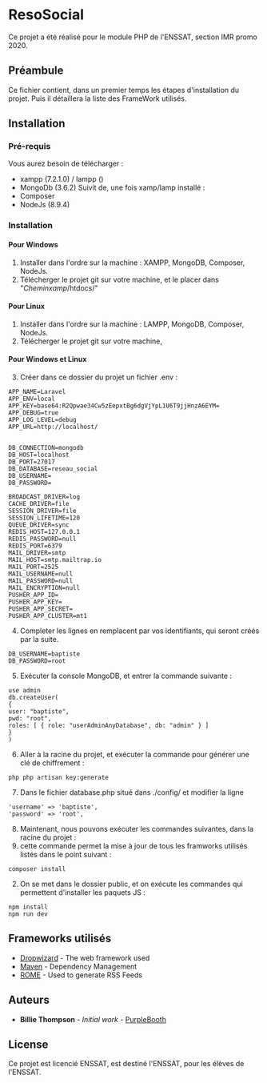 # ResoSocial

Ce projet a été réalisé pour le module PHP de l'ENSSAT, section IMR promo 2020.

## Préambule

Ce fichier contient, dans un premier temps les étapes d'installation du projet.
Puis il détaillera la liste des FrameWork utilisés.

## Installation
### Pré-requis

Vous aurez besoin de télécharger :
 * xampp (7.2.1.0) / lampp ()
 * MongoDb (3.6.2)
Suivit de, une fois xamp/lamp installé :
 * Composer 
 * NodeJs (8.9.4)

### Installation
#### Pour Windows

1. Installer dans l'ordre sur la machine : XAMPP, MongoDB, Composer, NodeJs.
2. Télécherger le projet git sur votre machine, et le placer dans "_Cheminxamp_/htdocs/"

#### Pour Linux

1. Installer dans l'ordre sur la machine : LAMPP, MongoDB, Composer, NodeJs.
2. Télécherger le projet git sur votre machine, 

#### Pour Windows et Linux

3. Créer dans ce dossier du projet un fichier .env :
```
APP_NAME=Laravel
APP_ENV=local
APP_KEY=base64:R2Qpwae34Cw5zEepxtBg6dgVjYpL1U6T9jjHnzA6EYM=
APP_DEBUG=true
APP_LOG_LEVEL=debug
APP_URL=http://localhost/


DB_CONNECTION=mongodb
DB_HOST=localhost
DB_PORT=27017
DB_DATABASE=reseau_social
DB_USERNAME=
DB_PASSWORD=  

BROADCAST_DRIVER=log
CACHE_DRIVER=file
SESSION_DRIVER=file
SESSION_LIFETIME=120
QUEUE_DRIVER=sync
REDIS_HOST=127.0.0.1
REDIS_PASSWORD=null
REDIS_PORT=6379
MAIL_DRIVER=smtp
MAIL_HOST=smtp.mailtrap.io
MAIL_PORT=2525
MAIL_USERNAME=null
MAIL_PASSWORD=null
MAIL_ENCRYPTION=null
PUSHER_APP_ID=
PUSHER_APP_KEY=
PUSHER_APP_SECRET=
PUSHER_APP_CLUSTER=mt1
```
4. Completer les lignes en remplacent par vos identifiants, qui seront créés par la suite.
```
DB_USERNAME=baptiste
DB_PASSWORD=root
```
5. Exécuter la console MongoDB, et entrer la commande suivante :
```
use admin
db.createUser(
{
user: "baptiste",
pwd: "root",
roles: [ { role: "userAdminAnyDatabase", db: "admin" } ]
}
)
```
6. Aller à la racine du projet, et exécuter la commande pour générer une clé de chiffrement :
```
php php artisan key:generate
```
7. Dans le fichier database.php situé dans ./config/ et modifier la ligne
```
'username' => 'baptiste',
'password' => 'root',
```
8. Maintenant, nous pouvons exécuter les commandes suivantes, dans la racine du projet :
  1. cette commande permet la mise à jour de tous les framworks utilisés listés dans le point suivant :
```
composer install
```
  2. On se met dans le dossier public, et on exécute les commandes qui permettent d'installer les paquets JS :
```
npm install
npm run dev
```

## Frameworks utilisés

* [Dropwizard](http://www.dropwizard.io/1.0.2/docs/) - The web framework used
* [Maven](https://maven.apache.org/) - Dependency Management
* [ROME](https://rometools.github.io/rome/) - Used to generate RSS Feeds

## Auteurs

* **Billie Thompson** - *Initial work* - [PurpleBooth](https://github.com/PurpleBooth)

## License

Ce projet est licencié ENSSAT, est destiné l'ENSSAT, pour les élèves de l'ENSSAT.
